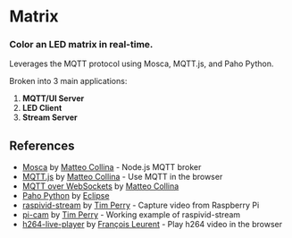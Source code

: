 # Matrix
### Color an LED matrix in real-time.

Leverages the MQTT protocol using Mosca, MQTT.js, and Paho Python.

Broken into 3 main applications:

1. **MQTT/UI Server**
2. **LED Client**
3. **Stream Server**

## References
* [Mosca](https://www.npmjs.com/package/mosca) by [Matteo Collina](https://github.com/mcollina) - Node.js MQTT broker
* [MQTT.js](https://www.npmjs.com/package/mqtt) by [Matteo Collina](https://github.com/mcollina) - Use MQTT in the browser
* [MQTT over WebSockets](https://github.com/mcollina/mosca/wiki/MQTT-over-Websockets) by [Matteo Collina](https://github.com/mcollina)
* [Paho Python](https://www.eclipse.org/paho/clients/python/) by [Eclipse](https://www.eclipse.org/)
* [raspivid-stream](https://www.npmjs.com/package/raspivid-stream) by [Tim Perry](https://github.com/pimterry) - Capture video from Raspberry Pi
* [pi-cam](https://github.com/pimterry/pi-cam) by [Tim Perry](https://github.com/pimterry) - Working example of raspivid-stream
* [h264-live-player](https://github.com/131/h264-live-player) by [François Leurent](https://github.com/131) - Play h264 video in the browser